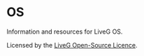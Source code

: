 # OS
Information and resources for LiveG OS.

Licensed by the [LiveG Open-Source Licence](LICENCE.md).
